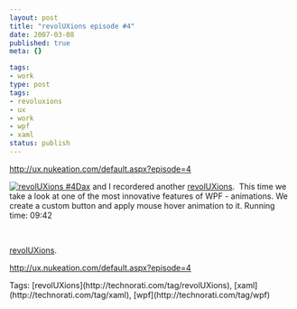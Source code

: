 ```yaml
---
layout: post
title: "revolUXions episode #4"
date: 2007-03-08
published: true
meta: {}

tags:
- work
type: post
tags:
- revoluxions
- ux
- work
- wpf
- xaml
status: publish
---
```



<http://ux.nukeation.com/default.aspx?episode=4>



[![revolUXions #4](http://media.eick.us/2011/05/415222061_1b0b2ca003_o.jpg)Dax](www.nukeation.net) and I recordered another [revolUXions](http://www.revoluxions.com/).  This time we take a look at one of the most innovative features of WPF - animations. We create a custom button and apply mouse hover animation to it. Running time: 09:42



 



[revolUXions](http://www.revoluxions.com/).



<http://ux.nukeation.com/default.aspx?episode=4> 

<div class="bjtags">Tags: [revolUXions](http://technorati.com/tag/revolUXions), [xaml](http://technorati.com/tag/xaml), [wpf](http://technorati.com/tag/wpf)</div>
